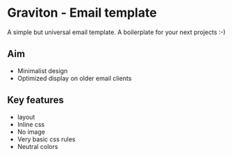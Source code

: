 # Graviton - Email template

A simple but universal email template. A boilerplate for your next projects :-)


## Aim

- Minimalist design
- Optimized display on older email clients


## Key features

- <table> layout
- Inline css
- No image
- Very basic css rules
- Neutral colors
